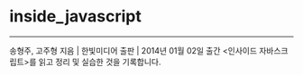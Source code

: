 # inside_javascript
---
송형주, 고주형 지음 | 한빛미디어 출판 | 2014년 01월 02일 출간
<인사이드 자바스크립트>를 읽고 정리 및 실습한 것을 기록합니다.
